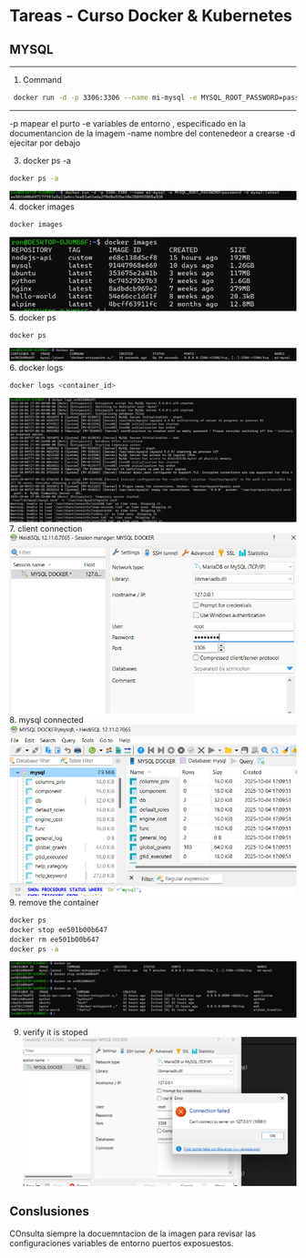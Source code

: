 # Tareas - Curso Docker & Kubernetes

## MYSQL
---
1. Command 
```bash
 docker run -d -p 3306:3306 --name mi-mysql -e MYSQL_ROOT_PASSWORD=password -d mysql:latest
```
---
-p mapear el purto
-e  variables de entorno , especificado en la documentancion de la imagem
-name  nombre del contenedeor a crearse
-d ejecitar por debajo

3. docker ps -a
```bash
docker ps -a
```
![alt text](screenshots/image.png)
4. docker images
```bash
docker images
```
![alt text](screenshots/image-1.png)
5. docker ps
```bash
docker ps
```
![alt text](screenshots/image-2.png)
6. docker logs
```bash
docker logs <container_id>
```
![alt text](screenshots/image-3.png)
7. client connection
![alt text](screenshots/image-4.png)
8.  mysql connected
![alt text](screenshots/image-5.png)
9. remove the container
```bash
docker ps
docker stop ee501b00b647
docker rm ee501b00b647
docker ps -a
```
![alt text](screenshots/image-6.png)

9. verify it is stoped
![alt text](screenshots/image-7.png)

## Conslusiones
 COnsulta siempre la docuemntacion de la imagen para revisar las configuraciones variables de entorno  puertos exposuestos.